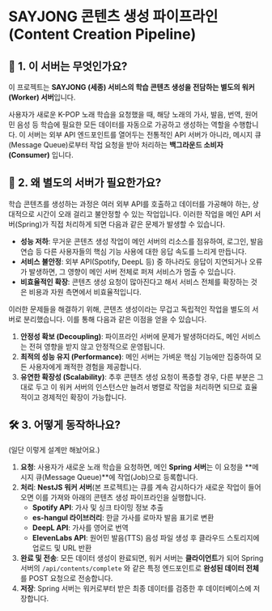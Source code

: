 # SAYJONG 콘텐츠 생성 파이프라인 (Content Creation Pipeline)

## 📌 1. 이 서버는 무엇인가요?

이 프로젝트는 **SAYJONG (세종) 서비스의 학습 콘텐츠 생성을 전담하는 별도의 워커(Worker) 서버**입니다.

사용자가 새로운 K-POP 노래 학습을 요청했을 때, 해당 노래의 가사, 발음, 번역, 원어민 음성 등 학습에 필요한 모든 데이터를 자동으로 가공하고 생성하는 역할을 수행합니다. 이 서버는 외부 API 엔드포인트를 열어두는 전통적인 API 서버가 아니라, 메시지 큐(Message Queue)로부터 작업 요청을 받아 처리하는 **백그라운드 소비자(Consumer)** 입니다.

## 🤔 2. 왜 별도의 서버가 필요한가요?

학습 콘텐츠를 생성하는 과정은 여러 외부 API를 호출하고 데이터를 가공해야 하는, 상대적으로 시간이 오래 걸리고 불안정할 수 있는 작업입니다. 이러한 작업을 메인 API 서버(Spring)가 직접 처리하게 되면 다음과 같은 문제가 발생할 수 있습니다.

* **성능 저하**: 무거운 콘텐츠 생성 작업이 메인 서버의 리소스를 점유하여, 로그인, 발음 연습 등 다른 사용자들의 핵심 기능 사용에 대한 응답 속도를 느리게 만듭니다.
* **서비스 불안정**: 외부 API(Spotify, DeepL 등) 중 하나라도 응답이 지연되거나 오류가 발생하면, 그 영향이 메인 서버 전체로 퍼져 서비스가 멈출 수 있습니다.
* **비효율적인 확장**: 콘텐츠 생성 요청이 많아진다고 해서 서비스 전체를 확장하는 것은 비용과 자원 측면에서 비효율적입니다.

이러한 문제들을 해결하기 위해, 콘텐츠 생성이라는 무겁고 독립적인 작업을 별도의 서버로 분리했습니다. 이를 통해 다음과 같은 이점을 얻을 수 있습니다.

1.  **안정성 확보 (Decoupling)**: 파이프라인 서버에 문제가 발생하더라도, 메인 서비스는 전혀 영향을 받지 않고 안정적으로 운영됩니다.
2.  **최적의 성능 유지 (Performance)**: 메인 서버는 가벼운 핵심 기능에만 집중하여 모든 사용자에게 쾌적한 경험을 제공합니다.
3.  **유연한 확장성 (Scalability)**: 추후 콘텐츠 생성 요청이 폭증할 경우, 다른 부분은 그대로 두고 이 워커 서버의 인스턴스만 늘려서 병렬로 작업을 처리하면 되므로 효율적이고 경제적인 확장이 가능합니다.

## 🛠️ 3. 어떻게 동작하나요?
(일단 이렇게 설계만 해놨어요.)

1.  **요청**: 사용자가 새로운 노래 학습을 요청하면, 메인 **Spring 서버**는 이 요청을 **메시지 큐(Message Queue)**에 작업(Job)으로 등록합니다.
2.  **처리**: **NestJS 워커 서버**(본 프로젝트)는 큐를 계속 감시하다가 새로운 작업이 들어오면 이를 가져와 아래의 콘텐츠 생성 파이프라인을 실행합니다.
    * **Spotify API**: 가사 및 싱크 타이밍 정보 추출
    * **es-hangul 라이브러리**: 한글 가사를 로마자 발음 표기로 변환
    * **DeepL API**: 가사를 영어로 번역
    * **ElevenLabs API**: 원어민 발음(TTS) 음성 파일 생성 후 클라우드 스토리지에 업로드 및 URL 반환
3.  **완료 및 전송**: 모든 데이터 생성이 완료되면, 워커 서버는 **클라이언트**가 되어 Spring 서버의 `/api/contents/complete` 와 같은 특정 엔드포인트로 **완성된 데이터 전체**를 POST 요청으로 전송합니다.
4.  **저장**: Spring 서버는 워커로부터 받은 최종 데이터를 검증한 후 데이터베이스에 저장합니다.
